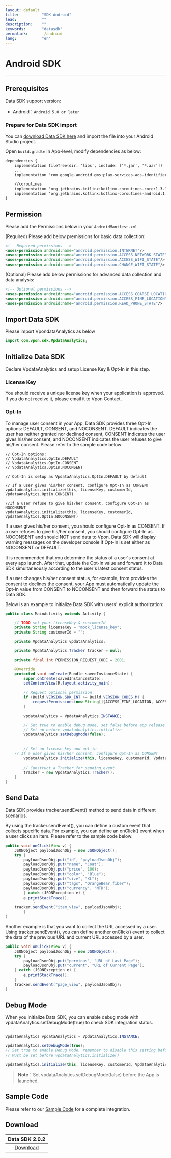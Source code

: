 ```yaml
---
layout: default
title:          "SDK-Android"
lead:           ""
description:    ""
keywords:       "datasdk"
permalink:       /android
lang:           "en"
---
```


# Android SDK
---

## Prerequisites
Data SDK support version:

* Android：`Android 5.0 or later`


### Prepare for Data SDK import
You can [download Data SDK here][1] and import the file into your Android Studio project.

Open `build.gradle` in App-level, modify dependencies as below:

```xml
dependencies {
    implementation fileTree(dir: 'libs', include: ['*.jar', '*.aar'])
    ...
    implementation 'com.google.android.gms:play-services-ads-identifier:17.0.0'

    //coroutines
    implementation 'org.jetbrains.kotlinx:kotlinx-coroutines-core:1.3.9'
    implementation 'org.jetbrains.kotlinx:kotlinx-coroutines-android:1.3.9'
}
```

## Permission
Please add the Permissions below in your `AndroidManifest.xml`

(Required) Please add below premissions for basic data collection:

```xml
<!-- Required permissions -->
<uses-permission android:name="android.permission.INTERNET"/>
<uses-permission android:name="android.permission.ACCESS_NETWORK_STATE"/>
<uses-permission android:name="android.permission.ACCESS_WIFI_STATE"/>
<uses-permission android:name="android.permission.CHANGE_WIFI_STATE"/>
```

(Optional) Please add below permissions for advanced data collection and data analysis:

```xml
<!-- Optional permissions -->
<uses-permission android:name="android.permission.ACCESS_COARSE_LOCATION"/>
<uses-permission android:name="android.permission.ACCESS_FINE_LOCATION"/>
<uses-permission android:name="android.permission.READ_PHONE_STATE"/>
```

## Import Data SDK
Please import VpondataAnalytics as below

```java
import com.vpon.sdk.VpdataAnalytics;
```

## Initialize Data SDK

Declare VpdataAnalytics and setup License Key & Opt-In in this step. 

### License Key
You should receive a unique license key when your application is approved. If you do not receive it, please email it to Vpon Contact.


### Opt-In
To manage user consent in your App, Data SDK provides three Opt-In options: DEFAULT, CONSENT, and NOCONSENT. DEFAULT indicates the user has neither granted nor declined consent, CONSENT indicates the user gives his/her consent, and NOCONSENT indicates the user refuses to give his/her consent. Please refer to the sample code below:

```
// Opt-In options: 
// VpdataAnalytics.OptIn.DEFAULT 
// VpdataAnalytics.OptIn.CONSENT
// VpdataAnalytics.OptIn.NOCONSENT

// Opt-In is setup as VpdataAnalytics.OptIn.DEFAULT by default  

// If a user gives his/her consent, configure Opt-In as CONSENT 
vpdataAnalytics.initialize(this, licenseKey, customerId, VpdataAnalytics.OptIn.CONSENT)

//If a user refuse to give his/her consent, configure Opt-In as NOCONSENT
vpdataAnalytics.initialize(this, licenseKey, customerId, VpdataAnalytics.OptIn.NOCONSENT)

```

If a user gives his/her consent, you should configure Opt-In as CONSENT. If a user refuses to give his/her consent, you should configure Opt-In as NOCONSENT and should NOT send data to Vpon. Data SDK will display warning messages on the developer console if Opt-In is set either as  NOCONSENT or DEFAULT.

It is recommended that you determine the status of a user's consent at every app launch. After that, update the Opt-In value and forward it to Data SDK simultaneously according to the user's latest consent status. 

If a user changes his/her consent status, for example, from provides the consent to declines the consent, your App must automatically update the Opt-In value from CONSENT to NOCONSENT and then forward the status to Data SDK.

Below is an example to initialize Data SDK with users' explicit authorization:


```java
public class MainActivity extends Activity {

    // TODO set your licenseKey & customerId
    private String licenseKey = "mock_license_key";
    private String customerId = "";

    private VpdataAnalytics vpdataAnalytics;

    private VpdataAnalytics.Tracker tracker = null;

    private final int PERMISSION_REQUEST_CODE = 2001;

    @Override
    protected void onCreate(Bundle savedInstanceState) {
        super.onCreate(savedInstanceState);
        setContentView(R.layout.activity_main);

        // Request optional permission
        if (Build.VERSION.SDK_INT >= Build.VERSION_CODES.M) {
            requestPermissions(new String[]{ACCESS_FINE_LOCATION, ACCESS_COARSE_LOCATION, READ_PHONE_STATE}, PERMISSION_REQUEST_CODE);
        }

        vpdataAnalytics = VpdataAnalytics.INSTANCE;

        // Set true to enable debug mode, set false before app release
        // Set up before vpdataAnalytics.initialize
        vpdataAnalytics.setDebugMode(false);
	
	
        // Set up license_key and opt-in
	// If a user gives his/her consent, configure Opt-In as CONSENT 
        vpdataAnalytics.initialize(this, licenseKey, customerId, VpdataAnalytics.OptIn.CONSENT);
        
        // Construct a Tracker for sending event
        tracker = new VpdataAnalytics.Tracker();
    }
}

```

## Send Data
Data SDK provides tracker.sendEvent() method to send data in different scenarios.

By using the tracker.sendEvent(), you can define a custom event that collects specific data. For example, you can define an onClick() event when a user clicks an item. Please refer to the sample code below:


```java
public void onClick(View v) {
	JSONObject payloadJsonObj = new JSONObject();
	try {
		payloadJsonObj.put("id", "payloadJsonObj");
		payloadJsonObj.put("name", "Coat");
		payloadJsonObj.put("price", 100);
		payloadJsonObj.put("color", "Blue");
		payloadJsonObj.put("size", "XL");
		payloadJsonObj.put("tags", "OrangeBear,fiber");
		payloadJsonObj.put("currency", "NTD");
		} catch (JSONException e) {
		e.printStackTrace();
	        }
	tracker.sendEvent("item_view", payloadJsonObj);
        }
}
```
Another example is that you want to collect the URL accessed by a user. Using tracker.sendEvent(), you can define another onClick() event to collect the data of the previous URL and current URL accessed by a user.

```java
public void onClick(View v) {
	JSONObject payloadJsonObj = new JSONObject();
	try {
		payloadJsonObj.put("pervious", "URL of Last Page");
		payloadJsonObj.put("current", "URL of Current Page");
	} catch (JSONException e) {
		e.printStackTrace();
	}
	tracker.sendEvent("page_view", payloadJsonObj);
}
```


## Debug Mode
When you initialize Data SDK, you can enable debug mode with vpdataAnalytics.setDebugMode(true) to check SDK integration status.

```java

VpdataAnalytics vpdataAnalytics = VpdataAnalytics.INSTANCE;

vpdataAnalytics.setDebugMode(true);
// Set true to enable Debug Mode, remember to disable this setting before app release!
// Must be set before vpdataAnalytics.initialize()

vpdataAnalytics.initialize(this, licenseKey, customerId, VpdataAnalytics.OptIn.DEFAULT);
```
> **Note**：Set vpdataAnalytics.setDebugMode(false) before the App is launched.

## Sample Code
Please refer to our [Sample Code](https://github.com/vpon-sdk/Vpon-Android-Analytics) for a complete integration.

## Download

|Data SDK 2.0.2|
|:-------:|
|[Download][1]|

[1]: https://m.vpon.com/data/sdk/android/a-vda-obf-v2.0.2-20210521-604f565-093040.aar
